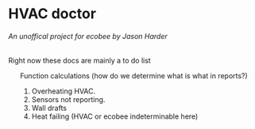 <h1>HVAC doctor</h1>

<H6>An unoffical project for ecobee by Jason Harder </h6> 

Right now these docs are mainly a to do list 


<ol>
  Function calculations (how do we determine what is what in reports?)
  <ol>
    <li>Overheating HVAC. </li>
    <li>Sensors not reporting. </li>
    <li>Wall drafts </li> 
    <li>Heat failing (HVAC or ecobee indeterminable here) </li>
  </ol>
</ol>
